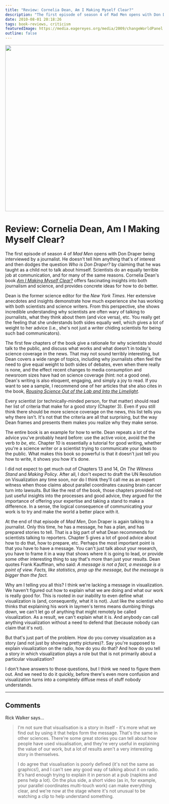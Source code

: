 ```yaml
---
title: "Review: Cornelia Dean, Am I Making Myself Clear?"
description: "The first episode of season 4 of Mad Men opens with Don Draper being interviewed by a journalist. He doesn't tell him anything that's of interest and then dodges the question Who is Don Draper? by claiming that he was taught as a child not to talk about himself. Scientists do an equally terrible job at communication, and for many of the same reasons. Cornelia Dean's book Am I Making Myself Clear? offers fascinating insights into both journalism and science, and provides concrete ideas for how to do better."
date: 2010-08-01 20:18:26
tags: book-reviews, criticism
featuredImage: https://media.eagereyes.org/media/2009/changeWorldPanel.jpg
outline: false
---
```


<p align="center"><img src="https://media.eagereyes.org/media/2009/changeWorldPanel.jpg" alt="" width="560" height="527" /></p>

# Review: Cornelia Dean, Am I Making Myself Clear?

The first episode of season 4 of <em>Mad Men</em> opens with Don Draper being interviewed by a journalist. He doesn't tell him anything that's of interest and then dodges the question <em>Who is Don Draper?</em> by claiming that he was taught as a child not to talk about himself. Scientists do an equally terrible job at communication, and for many of the same reasons. Cornelia Dean's book <em><a href="http://www.amazon.com/Am-Making-Myself-Clear-Scientists/dp/0674036352/">Am I Making Myself Clear?</a></em> offers fascinating insights into both journalism and science, and provides concrete ideas for how to do better.

Dean is the former science editor for the <em>New York Times</em>. Her extensive anecdotes and insights demonstrate how much experience she has working with both scientists and science writers. From this perspective, she shows incredible understanding why scientists are often wary of talking to journalists, what they think about them (and vice versa), etc. You really get the feeling that she understands both sides equally well, which gives a lot of weight to her advice (i.e., she's not just a writer chiding scientists for being such bad communicators).

The first few chapters of the book give a rationale for why scientists should talk to the public, and discuss what works and what doesn't in today's science coverage in the news. That may not sound terribly interesting, but Dean covers a wide range of topics, including why journalists often feel the need to give equal weight to both sides of debates, even when there really is none, and the effect recent changes to media consumption and newsroom sizes have had on science coverage (hint: not a good one). Dean's writing is also eloquent, engaging, and simply a joy to read. If you want to see a sample, I recommend one of her articles that she also cites in the book, <em><a href="http://www.nytimes.com/2003/11/11/science/commentary-rousing-science-out-of-the-lab-and-into-the-limelight.html?pagewanted=all">Rousing Science Out of the Lab and Into the Limelight</a></em>.

Every scientist (or technically-minded person, for that matter) should read her list of criteria that make for a good story (Chapter 3). Even if you still think there should be more science coverage on the news, this list tells you why there isn't. It's not that the criteria are all that surprising, but the way Dean frames and presents them makes you realize why they make sense.

The entire book is an example for how to write. Dean repeats a lot of the advice you've probably heard before: use the active voice, avoid the the verb <em>to be</em>, etc. Chapter 10 is essentially a tutorial for good writing, whether you're a science writer or a scientist trying to communicate your ideas to the public. What makes this book so powerful is that it doesn't just tell you how to write, it shows you how it's done.

I did not expect to get much out of Chapters 13 and 14, <em>On The Witness Stand</em> and <em>Making Policy</em>. After all, I don't expect to draft the UN Resolution on Visualization any time soon, nor do I think they'll call me as an expert witness when those claims about parallel coordinates causing brain cancer turn into lawsuits. But like the rest of the book, those chapters provided not just useful insights into the processes and good advice, they argued for the importance of offering your expertise and taking a stand to make a difference. In a sense, the logical consequence of communicating your work is to try and make the world a better place with it.

At the end of that episode of <em>Mad Men</em>, Don Draper is again talking to a journalist. Only this time, he has a message, he has a plan, and has prepared stories to tell. That is a big part of what Dean recommends for scientists talking to reporters. Chapter 5 gives a lot of good advice about how to do that, how to prepare, etc. Perhaps the most important point is that you have to have a message. You can't just talk about your research, you have to frame it in a way that shows where it is going to lead, or provide some other interesting thing to say that's more than just your results. Dean quotes Frank Kauffman, who said: <em>A message is not a fact, a message is a point of view. Facts, like statistics, prop up the message, but the message is bigger than the fact.</em>

Why am I telling you all this? I think we're lacking a message in visualization. We haven't figured out how to explain what we are doing and what our work is really good for. This is rooted in our inability to even define what visualization is (and, consequently, what it is not). Just like the scientist who thinks that explaining his work in laymen's terms means dumbing things down, we can't let go of anything that might remotely be called visualization. As a result, we can't explain what it is. And anybody can call anything visualization without a need to defend that (because nobody can claim that it's not).

But that's just part of the problem. How do you convey visualization as a story (and not just by showing pretty pictures)?. Say you're supposed to explain visualization on the radio, how do you do that? And how do you tell a story in which visualization plays a role but that is not primarily about a particular visualization?

I don't have answers to those questions, but I think we need to figure them out. And we need to do it quickly, before there's even more confusion and visualization turns into a completely diffuse mess of stuff nobody understands.


<PostedBy />


<aside class="comments">

---
## Comments

Rick Walker says…
>	I'm not sure that visualisation is a story in itself - it's more what we find out by using it that helps form the message. That's the same in other sciences. There're some great stories you can tell about how people have used visualisation, and they're very useful in explaining the value of our work, but a lot of results aren't a very interesting story in themselves.
>	
>	I do agree that visualisation is poorly defined (it's not the same as graphics!), and I can't see any good way of talking about it on radio. It's hard enough trying to explain it in person at a pub (napkins and pens help a lot). On the plus side, a short video (as in, for example, your parallel coordinates multi-touch work) can make everything clear, and we're now at the stage where it's not unusual to be watching a clip to help understand something.

</aside>

